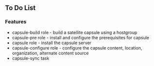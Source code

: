 ## To Do List

### Features 

- capsule-build role - build a satellite capsule using a hostgroup 
- capsule-pre role - install and configure the prerequisites for capsule
- capsule role - install the capsule server
- capsule-configure role - configure the capsule content, location, organization, alternate content source
- capsule-sync task

